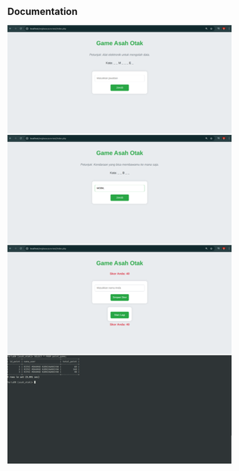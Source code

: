 ## Documentation

![Interface](images/1.png)
![Interface](images/2.png)
![Interface](images/3.png)
![Interface](images/4.png)
